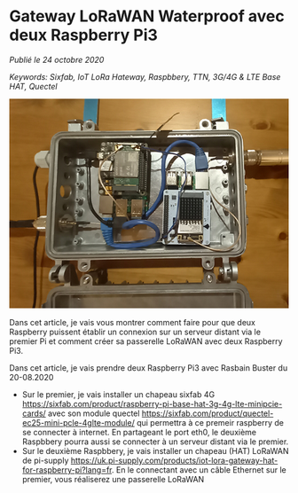 # Gateway LoRaWAN Waterproof avec deux Raspberry Pi3

*Publié le 24 octobre 2020*

*Keywords: Sixfab, IoT LoRa Hateway, Raspbbery, TTN, 3G/4G & LTE Base HAT, Quectel*

![Gateway LoRaWAN Waterproof avec deux Raspberry Pi3](Assets/images/gateway-sixfab-qmi-eth0.jpg "Gateway LoRaWAN Waterproof avec deux Raspberry Pi3")

Dans cet article, je vais vous montrer comment faire pour que deux Raspberry puissent établir un connexion sur un serveur distant via le premier Pi et comment créer sa passerelle LoRaWAN avec deux Raspberry Pi3.

Dans cet article, je vais prendre deux Raspberry Pi3 avec Rasbain Buster du 20-08.2020

* Sur le premier, je vais installer un chapeau sixfab 4G https://sixfab.com/product/raspberry-pi-base-hat-3g-4g-lte-minipcie-cards/ avec son module quectel https://sixfab.com/product/quectel-ec25-mini-pcle-4glte-module/ qui permettra à ce premeir raspberry de se connecter à internet. En partageant le port eth0, le deuxième Raspbbery pourra aussi se connecter à un serveur distant via le premier.
* Sur le deuxième Raspbbery, je vais installer un chapeau (HAT) LoRaWAN de pi-supply https://uk.pi-supply.com/products/iot-lora-gateway-hat-for-raspberry-pi?lang=fr. En le connectant avec un câble Ethernet sur le premier, vous réaliserez une passerelle LoRaWAN

